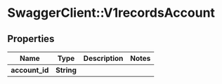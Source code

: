 # SwaggerClient::V1recordsAccount

## Properties
Name | Type | Description | Notes
------------ | ------------- | ------------- | -------------
**account_id** | **String** |  | 

